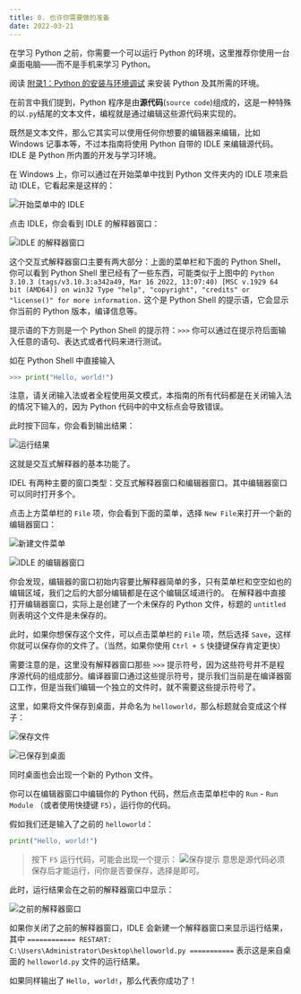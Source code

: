 ```yaml
---
title: 0. 也许你需要做的准备
date: 2022-03-21
---
```


在学习 Python 之前，你需要一个可以运行 Python 的环境，这里推荐你使用一台桌面电脑——而不是手机来学习 Python。

阅读 [附录1：Python 的安装与环境调试](/preparation/install-python) 来安装 Python 及其所需的环境。

<!--more-->

在前言中我们提到，Python 程序是由**源代码**(`source code`)组成的，这是一种特殊的以`.py`结尾的文本文件，编程就是通过编辑这些源代码来实现的。

既然是文本文件，那么它其实可以使用任何你想要的编辑器来编辑，比如 Windows 记事本等，不过本指南将使用 Python 自带的 IDLE 来编辑源代码。IDLE 是 Python 所内置的开发与学习环境。

在 Windows 上，你可以通过在开始菜单中找到 Python 文件夹内的 IDLE 项来启动 IDLE，它看起来是这样的：

![开始菜单中的 IDLE](https://mapp.alicdn.com/1647766026656vaBAEvnewLGiix6.png)

点击 IDLE，你会看到 IDLE 的解释器窗口：

![IDLE 的解释器窗口](https://mapp.alicdn.com/1647766168027tEXVxxddkdyhmGv.png)

这个交互式解释器窗口主要有两大部分：上面的菜单栏和下面的 Python Shell，你可以看到 Python Shell 里已经有了一些东西，可能类似于上图中的 ```Python 3.10.3 (tags/v3.10.3:a342a49, Mar 16 2022, 13:07:40) [MSC v.1929 64 bit (AMD64)] on win32
Type "help", "copyright", "credits" or "license()" for more information.```
这个是 Python Shell 的提示语，它会显示你当前的 Python 版本，编译信息等。

提示语的下方则是一个 Python Shell 的提示符：`>>>` 你可以通过在提示符后面输入任意的语句、表达式或者代码来进行测试。

如在 Python Shell 中直接输入

```python Python Shell
>>> print("Hello, world!")
```

<article class="message is-warning">
  <div class="message-body">
    注意，请关闭输入法或者全程使用英文模式，本指南的所有代码都是在关闭输入法的情况下输入的，因为 Python 代码中的中文标点会导致错误。
  </div>
</article>


此时按下回车，你会看到输出结果：

![运行结果](https://mapp.alicdn.com/1647766916267HJKf0RsGJSUF9EO.png)

这就是交互式解释器的基本功能了。

IDEL 有两种主要的窗口类型：交互式解释器窗口和编辑器窗口。其中编辑器窗口可以同时打开多个。

点击上方菜单栏的 `File` 项，你会看到下面的菜单，选择 `New File`来打开一个新的编辑器窗口：

![新建文件菜单](https://mapp.alicdn.com/1647767147148NF1wCLTn5DaXOnV.png)

![IDLE 的编辑器窗口](https://mapp.alicdn.com/1647767217768rxcCLhkvoyDgfOq.png)

你会发现，编辑器的窗口初始内容要比解释器简单的多，只有菜单栏和空空如也的编辑区域，我们之后的大部分编辑都是在这个编辑区域进行的。
在解释器中直接打开编辑器窗口，实际上是创建了一个未保存的 Python 文件，标题的 `untitled` 则表明这个文件是未保存的。

此时，如果你想保存这个文件，可以点击菜单栏的 `File` 项，然后选择 `Save`，这样你就可以保存你的文件了。（当然，如果你使用 `Ctrl + S` 快捷键保存肯定更快）

需要注意的是，这里没有解释器窗口那些 `>>>` 提示符号，因为这些符号并不是程序源代码的组成部分。编译器窗口通过这些提示符号，提示我们当前是在编译器窗口工作，但是当我们编辑一个独立的文件时，就不需要这些提示符号了。

这里，如果将文件保存到桌面，并命名为 `helloworld`，那么标题就会变成这个样子：

![保存文件](https://mapp.alicdn.com/1647768523169ZjqSWnMWl8P0SLr.png)

![已保存到桌面](https://mapp.alicdn.com/1647768582561YZWBlNrjJH3ONkL.png)

同时桌面也会出现一个新的 Python 文件。

你可以在编辑器窗口中编辑你的 Python 代码，然后点击菜单栏中的 `Run` - `Run Module` （或者使用快捷键 `F5`），运行你的代码。

假如我们还是输入了之前的 `helloworld`：
```python helloworld.py
print("Hello, world!")
```

> 按下 `F5` 运行代码，可能会出现一个提示：
> ![保存提示](https://mapp.alicdn.com/1647768931094n7pAYKW1txhKI0c.png)
> 意思是源代码必须保存后才能运行，问你是否要保存，选择是即可。

此时，运行结果会在之前的解释器窗口中显示：

![之前的解释器窗口](https://mapp.alicdn.com/16477693442460heQHSy8KeWRYhz.png)

如果你关闭了之前的解释器窗口，IDLE 会新建一个解释器窗口来显示运行结果，其中 `============ RESTART: C:\Users\Administrator\Desktop\helloworld.py ===========` 表示这是来自桌面的 `helloworld.py` 文件的运行结果。

如果同样输出了 `Hello, world!`，那么代表你成功了！